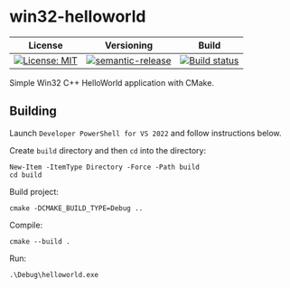 # win32-helloworld

| License | Versioning | Build |
| ------- | ---------- | ----- |
| [![License: MIT](https://img.shields.io/badge/License-MIT-yellow.svg)](https://opensource.org/licenses/MIT) | [![semantic-release](https://img.shields.io/badge/%20%20%F0%9F%93%A6%F0%9F%9A%80-semantic--release-e10079.svg)](https://github.com/semantic-release/semantic-release) | [![Build status](https://ci.appveyor.com/api/projects/status/aqol4l358m2puiuj/branch/master?svg=true)](https://ci.appveyor.com/project/nikAizuddin/win32-helloworld/branch/master) |

Simple Win32 C++ HelloWorld application with CMake.


## Building

Launch `Developer PowerShell for VS 2022` and follow instructions below.

Create `build` directory and then `cd` into the directory:
```
New-Item -ItemType Directory -Force -Path build
cd build
```

Build project:
```
cmake -DCMAKE_BUILD_TYPE=Debug ..
```

Compile:
```
cmake --build .
```

Run:
```
.\Debug\helloworld.exe
```
